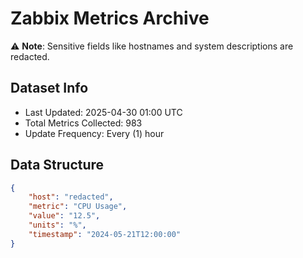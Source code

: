 # Zabbix Metrics Archive

⚠️ **Note**: Sensitive fields like hostnames and system descriptions are redacted.

## Dataset Info
- Last Updated: 2025-04-30 01:00 UTC
- Total Metrics Collected: 983
- Update Frequency: Every (1) hour

## Data Structure
```json
{
    "host": "redacted",
    "metric": "CPU Usage",
    "value": "12.5",
    "units": "%",
    "timestamp": "2024-05-21T12:00:00"
}
```
